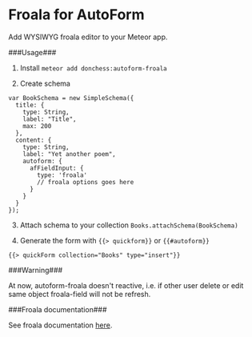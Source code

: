 Froala for AutoForm
=======================

Add WYSIWYG froala editor to your Meteor app.

###Usage###

1) Install `meteor add donchess:autoform-froala`

2) Create schema

```
var BookSchema = new SimpleSchema({
  title: {
    type: String,
    label: "Title",
    max: 200
  },
  content: {
    type: String,
    label: "Yet another poem",
    autoform: {
      afFieldInput: {
        type: 'froala'
        // froala options goes here
      }
    }
  }
});
```

3) Attach schema to your collection `Books.attachSchema(BookSchema)`

4) Generate the form with `{{> quickform}}` or `{{#autoform}}`

```
{{> quickForm collection="Books" type="insert"}}
```

###Warning###

At now, autoform-froala doesn't reactive, i.e. if other user delete or edit same object froala-field will not be refresh.

###Froala documentation###

See froala documentation [here](https://editor.froala.com/docs).
